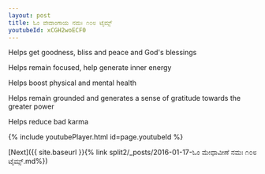 ```yaml
---
layout: post
title: ಓಂ ವೇದಾಂಗಾಯ ನಮಃ ೧೦೮ ಟೈಮ್ಸ್
youtubeId: xCGH2woECF0
---
```

 
 
Helps get goodness, bliss and peace and God's blessings
 
Helps remain focused, help generate inner energy 
 
Helps boost physical and mental health 
 
Helps remain grounded and generates a sense of gratitude towards the greater power 
 
Helps reduce bad karma
 
 
 
 


{% include youtubePlayer.html id=page.youtubeId %}
 
[Next]({{ site.baseurl }}{% link  split2/_posts/2016-01-17-ಓಂ ಮೇಧಾವೀಣೆ ನಮಃ ೧೦೮ ಟೈಮ್ಸ್.md%})
 
